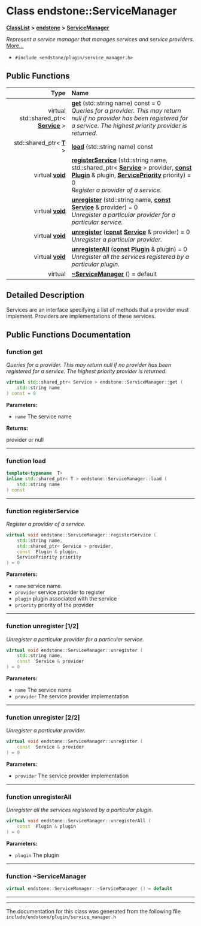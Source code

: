 

# Class endstone::ServiceManager



[**ClassList**](annotated.md) **>** [**endstone**](namespaceendstone.md) **>** [**ServiceManager**](classendstone_1_1ServiceManager.md)



_Represent a service manager that manages services and service providers._ [More...](#detailed-description)

* `#include <endstone/plugin/service_manager.h>`





































## Public Functions

| Type | Name |
| ---: | :--- |
| virtual std::shared\_ptr&lt; [**Service**](classendstone_1_1Service.md) &gt; | [**get**](#function-get) (std::string name) const = 0<br>_Queries for a provider. This may return null if no provider has been registered for a service. The highest priority provider is returned._  |
|  std::shared\_ptr&lt; [**T**](classendstone_1_1Vector.md) &gt; | [**load**](#function-load) (std::string name) const<br> |
| virtual [**void**](classendstone_1_1Vector.md) | [**registerService**](#function-registerservice) (std::string name, std::shared\_ptr&lt; [**Service**](classendstone_1_1Service.md) &gt; provider, [**const**](classendstone_1_1Vector.md) [**Plugin**](classendstone_1_1Plugin.md) & plugin, [**ServicePriority**](namespaceendstone.md#enum-servicepriority) priority) = 0<br>_Register a provider of a service._  |
| virtual [**void**](classendstone_1_1Vector.md) | [**unregister**](#function-unregister-12) (std::string name, [**const**](classendstone_1_1Vector.md) [**Service**](classendstone_1_1Service.md) & provider) = 0<br>_Unregister a particular provider for a particular service._  |
| virtual [**void**](classendstone_1_1Vector.md) | [**unregister**](#function-unregister-22) ([**const**](classendstone_1_1Vector.md) [**Service**](classendstone_1_1Service.md) & provider) = 0<br>_Unregister a particular provider._  |
| virtual [**void**](classendstone_1_1Vector.md) | [**unregisterAll**](#function-unregisterall) ([**const**](classendstone_1_1Vector.md) [**Plugin**](classendstone_1_1Plugin.md) & plugin) = 0<br>_Unregister all the services registered by a particular plugin._  |
| virtual  | [**~ServiceManager**](#function-servicemanager) () = default<br> |




























## Detailed Description


Services are an interface specifying a list of methods that a provider must implement. Providers are implementations of these services. 


    
## Public Functions Documentation




### function get 

_Queries for a provider. This may return null if no provider has been registered for a service. The highest priority provider is returned._ 
```C++
virtual std::shared_ptr< Service > endstone::ServiceManager::get (
    std::string name
) const = 0
```





**Parameters:**


* `name` The service name 



**Returns:**

provider or null 





        

<hr>



### function load 

```C++
template<typename  T>
inline std::shared_ptr< T > endstone::ServiceManager::load (
    std::string name
) const
```




<hr>



### function registerService 

_Register a provider of a service._ 
```C++
virtual void endstone::ServiceManager::registerService (
    std::string name,
    std::shared_ptr< Service > provider,
    const  Plugin & plugin,
    ServicePriority priority
) = 0
```





**Parameters:**


* `name` service name 
* `provider` service provider to register 
* `plugin` plugin associated with the service 
* `priority` priority of the provider 




        

<hr>



### function unregister [1/2]

_Unregister a particular provider for a particular service._ 
```C++
virtual void endstone::ServiceManager::unregister (
    std::string name,
    const  Service & provider
) = 0
```





**Parameters:**


* `name` The service name 
* `provider` The service provider implementation 




        

<hr>



### function unregister [2/2]

_Unregister a particular provider._ 
```C++
virtual void endstone::ServiceManager::unregister (
    const  Service & provider
) = 0
```





**Parameters:**


* `provider` The service provider implementation 




        

<hr>



### function unregisterAll 

_Unregister all the services registered by a particular plugin._ 
```C++
virtual void endstone::ServiceManager::unregisterAll (
    const  Plugin & plugin
) = 0
```





**Parameters:**


* `plugin` The plugin 




        

<hr>



### function ~ServiceManager 

```C++
virtual endstone::ServiceManager::~ServiceManager () = default
```




<hr>

------------------------------
The documentation for this class was generated from the following file `include/endstone/plugin/service_manager.h`


